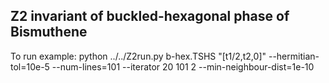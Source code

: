## Z2 invariant of buckled-hexagonal phase of Bismuthene
To run example:
    python ../../Z2run.py b-hex.TSHS "[t1/2,t2,0]" --hermitian-tol=10e-5 --num-lines=101 --iterator 20 101 2 --min-neighbour-dist=1e-10
